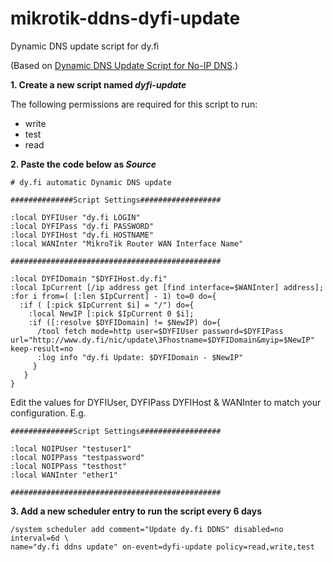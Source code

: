# mikrotik-ddns-dyfi-update
Dynamic DNS update script for dy.fi

(Based on <a href="https://wiki.mikrotik.com/wiki/Dynamic_DNS_Update_Script_for_No-IP_DNS">Dynamic DNS Update Script for No-IP DNS</a>.)

**1. Create a new script named _dyfi-update_**

The following permissions are required for this script to run:
* write
* test
* read

**2. Paste the code below as _Source_**
```
# dy.fi automatic Dynamic DNS update

##############Script Settings##################

:local DYFIUser "dy.fi LOGIN"
:local DYFIPass "dy.fi PASSWORD"
:local DYFIHost "dy.fi HOSTNAME"
:local WANInter "MikroTik Router WAN Interface Name"

###############################################

:local DYFIDomain "$DYFIHost.dy.fi"
:local IpCurrent [/ip address get [find interface=$WANInter] address];
:for i from=( [:len $IpCurrent] - 1) to=0 do={ 
  :if ( [:pick $IpCurrent $i] = "/") do={ 
    :local NewIP [:pick $IpCurrent 0 $i];
    :if ([:resolve $DYFIDomain] != $NewIP) do={
      /tool fetch mode=http user=$DYFIUser password=$DYFIPass url="http://www.dy.fi/nic/update\3Fhostname=$DYFIDomain&myip=$NewIP" keep-result=no
      :log info "dy.fi Update: $DYFIDomain - $NewIP"
     }
   } 
}
```
Edit the values for DYFIUser, DYFIPass DYFIHost & WANInter to match your configuration.
E.g.
```
##############Script Settings##################

:local NOIPUser "testuser1"
:local NOIPPass "testpassword"
:local NOIPPass "testhost"
:local WANInter "ether1"

###############################################
```

**3. Add a new scheduler entry to run the script every 6 days**
```
/system scheduler add comment="Update dy.fi DDNS" disabled=no interval=6d \
name="dy.fi ddns update" on-event=dyfi-update policy=read,write,test
```
